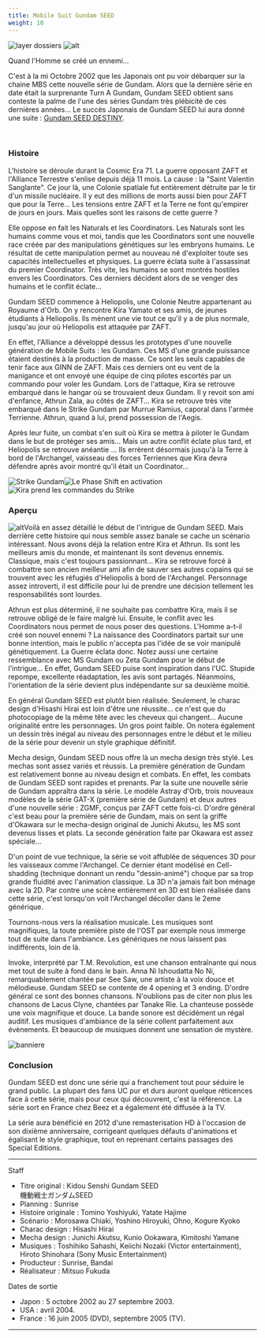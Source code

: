 ```yaml
---
title: Mobile Suit Gundam SEED
weight: 10
---
```


![layer dossiers](/images/stories/saga/gundamseed/layer_dossiers.jpg)
![alt](/images/stories/saga/gundamseed/index2.jpg)


Quand l'Homme se créé un ennemi...


C'est à la mi Octobre 2002 que les Japonais ont pu voir débarquer sur la chaine MBS cette nouvelle série de Gundam. Alors que la dernière série en date était la surprenante Turn A Gundam, Gundam SEED obtient sans conteste la palme de l'une des séries Gundam très plébicité de ces dernières années... Le succès Japonais de Gundam SEED lui aura donné une suite : [Gundam SEED DESTINY](ce/gundam-seed-destiny/gundam-seed-destiny.html).


 


### Histoire


L'histoire se déroule durant la Cosmic Era 71. La guerre opposant ZAFT et l'Alliance Terrestre s'enlise depuis déjà 11 mois. La cause : la "Saint Valentin Sanglante". Ce jour là, une Colonie spatiale fut entièrement détruite par le tir d'un missile nucléaire. Il y eut des millions de morts aussi bien pour ZAFT que pour la Terre... Les tensions entre ZAFT et la Terre ne font qu'empirer de jours en jours. Mais quelles sont les raisons de cette guerre ?


Elle oppose en fait les Naturals et les Coordinators. Les Naturals sont les humains comme vous et moi, tandis que les Coordinators sont une nouvelle race créée par des manipulations génétiques sur les embryons humains. Le résultat de cette manipulation permet au nouveau né d'exploiter toute ses capacités intellectuelles et physiques. La guerre éclata suite à l'assassinat du premier Coordinator. Très vite, les humains se sont montrés hostiles envers les Coordinators. Ces derniers décident alors de se venger des humains et le conflit éclate...


Gundam SEED commence à Heliopolis, une Colonie Neutre appartenant au Royaume d'Orb. On y rencontre Kira Yamato et ses amis, de jeunes étudiants à Heliopolis. Ils mènent une vie tout ce qu'il y a de plus normale, jusqu'au jour où Heliopolis est attaquée par ZAFT.


En effet, l'Alliance a développé dessus les prototypes d'une nouvelle génération de Mobile Suits : les Gundam. Ces MS d'une grande puissance étaient destinés à la production de masse. Ce sont les seuls capables de tenir face aux GINN de ZAFT. Mais ces derniers ont eu vent de la manigance et ont envoyé une équipe de cinq pilotes escortés par un commando pour voler les Gundam. Lors de l'attaque, Kira se retrouve embarqué dans le hangar où se trouvaient deux Gundam. Il y revoit son ami d'enfance, Athrun Zala, au côtés de ZAFT... Kira se retrouve très vite embarqué dans le Strike Gundam par Murrue Ramius, caporal dans l'armée Terrienne. Athrun, quand à lui, prend possession de l'Aegis.


Après leur fuite, un combat s'en suit où Kira se mettra à piloter le Gundam dans le but de protéger ses amis... Mais un autre conflit éclate plus tard, et Heliopolis se retrouve anéantie ... Ils errèrent désormais jusqu'à la Terre à bord de l'Archangel, vaisseau des forces Terriennes que Kira devra défendre après avoir montré qu'il était un Coordinator...


![Strike Gundam](/images/stories/saga/gundamseed/img1.jpg)![Le Phase Shift en activation](/images/stories/saga/gundamseed/img2.jpg)![Kira prend les commandes du Strike](/images/stories/saga/gundamseed/img3.jpg)
### Aperçu


![alt](/images/stories/saga/gundamseed/intro.jpg)Voilà en assez détaillé le début de l'intrigue de Gundam SEED. Mais derrière cette histoire qui nous semble assez banale se cache un scénario intéressant. Nous avons déjà la relation entre Kira et Athrun. Ils sont les meilleurs amis du monde, et maintenant ils sont devenus ennemis. Classique, mais c'est toujours passionnant... Kira se retrouve forcé à combattre son ancien meilleur ami afin de sauver ses autres copains qui se trouvent avec les réfugiés d'Heliopolis à bord de l'Archangel. Personnage assez introverti, il est difficile pour lui de prendre une décision tellement les responsabilités sont lourdes.


Athrun est plus déterminé, il ne souhaite pas combattre Kira, mais il se retrouve obligé de le faire malgrè lui. Ensuite, le conflit avec les Coordinators nous permet de nous poser des questions. L'Homme a-t-il créé son nouvel ennemi ? La naissance des Coordinators partait sur une bonne intention, mais le public n'accepta pas l'idée de se voir manipulé génétiquement. La Guerre éclata donc. Notez aussi une certaine ressemblance avec MS Gundam ou Zeta Gundam pour le début de l'intrigue... En effet, Gundam SEED puise sont inspiration dans l'UC. Stupide repompe, excellente réadaptation, les avis sont partagés. Néanmoins, l'orientation de la série devient plus indépendante sur sa deuxième moitié.


En général Gundam SEED est plutôt bien réalisée. Seulement, le charac design d'Hisashi Hirai est loin d'être une réussite... ce n'est que du photocopiage de la même tête avec les cheveux qui changent... Aucune originalité entre les personnages. Un gros point faible. On notera également un dessin très inégal au niveau des personnages entre le début et le milieu de la série pour devenir un style graphique définitif.


Mecha design, Gundam SEED nous offre là un mecha design très stylé. Les mechas sont assez variés et réussis. La première génération de Gundam est relativement bonne au niveau design et combats. En effet, les combats de Gundam SEED sont rapides et prenants. Par la suite une nouvelle série de Gundam appraîtra dans la série. Le modèle Astray d'Orb, trois nouveaux modèles de la série GAT-X (première série de Gundam) et deux autres d'une nouvelle série : ZGMF, conçus par ZAFT cette fois-ci. D'ordre général c'est beau pour la première série de Gundam, mais on sent la griffe d'Okawara sur le mecha-design original de Junichi Akutsu, les MS sont devenus lisses et plats. La seconde génération faite par Okawara est assez spéciale...


D'un point de vue technique, la série se voit affublée de séquences 3D pour les vaisseaux comme l'Archangel. Ce dernier étant modélisé en Cell-shadding (technique donnant un rendu "dessin-animé") choque par sa trop grande fluidité avec l'animation classique. La 3D n'a jamais fait bon ménage avec la 2D. Par contre une scène entièrement en 3D est bien réalisée dans cette série, c'est lorsqu'on voit l'Archangel décoller dans le 2eme générique.


Tournons-nous vers la réalisation musicale. Les musiques sont magnifiques, la toute première piste de l'OST par exemple nous immerge tout de suite dans l'ambiance. Les génériques ne nous laissent pas indifférents, loin de là.


Invoke, interprété par T.M. Revolution, est une chanson entraînante qui nous met tout de suite à fond dans le bain. Anna Ni Ishoudatta No Ni, remarquablement chantée par See Saw, une artiste à la voix douce et mélodieuse. Gundam SEED se contente de 4 opening et 3 ending. D'ordre général ce sont des bonnes chansons. N'oublions pas de citer non plus les chansons de Lacus Clyne, chantées par Tanake Rie. La chanteuse possède une voix magnifique et douce. La bande sonore est décidément un régal auditif. Les musiques d'ambiance de la série collent parfaitement aux évènements. Et beaucoup de musiques donnent une sensation de mystère.


![banniere](/images/stories/saga/gundamseed/banniere.jpg)
### Conclusion


Gundam SEED est donc une série qui a franchement tout pour séduire le grand public. La plupart des fans UC pur et durs auront quelque réticences face à cette série, mais pour ceux qui découvrent, c'est la référence. La série sort en France chez Beez et a également été diffusée à la TV.


La série aura bénéficié en 2012 d'une remasterisation HD à l'occasion de son dixième anniversaire, corrigeant quelques défauts d'animations et égalisant le style graphique, tout en reprenant certains passages des Special Editions.




---


Staff


* Titre original : Kidou Senshi Gundam SEED  
機動戦士ガンダムSEED
* Planning : Sunrise
* Histoire originale : Tomino Yoshiyuki, Yatate Hajime
* Scénario : Morosawa Chiaki, Yoshino Hiroyuki, Ohno, Kogure Kyoko
* Charac design : Hisashi Hirai
* Mecha design : Junichi Akutsu, Kunio Ookawara, Kimitoshi Yamane
* Musiques : Toshihiko Sahashi, Keiichi Nozaki (Victor entertainment), Hiroto Shinohara (Sony Music Entertainment)
* Producteur : Sunrise, Bandai
* Réalisateur : Mitsuo Fukuda


Dates de sortie


* Japon : 5 octobre 2002 au 27 septembre 2003.
* USA : avril 2004.
* France : 16 juin 2005 (DVD), septembre 2005 (TV).




---


 
 

